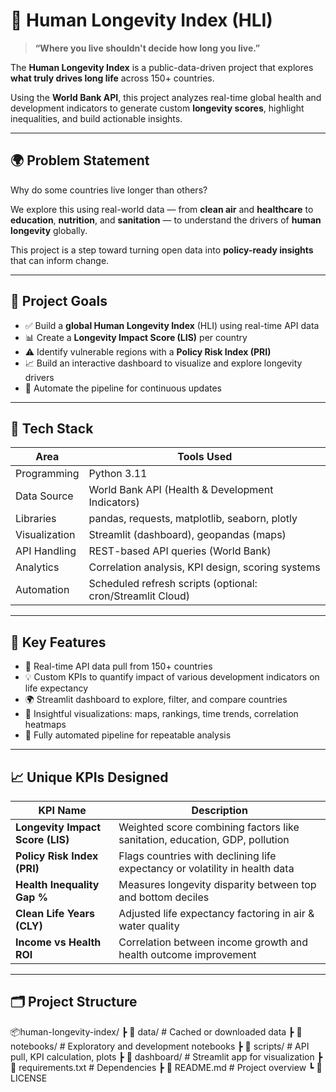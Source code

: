 # 🧬 Human Longevity Index (HLI)

> **“Where you live shouldn't decide how long you live.”**

The **Human Longevity Index** is a public-data-driven project that explores **what truly drives long life** across 150+ countries.

Using the **World Bank API**, this project analyzes real-time global health and development indicators to generate custom **longevity scores**, highlight inequalities, and build actionable insights.

---

## 🌍 Problem Statement

Why do some countries live longer than others?

We explore this using real-world data — from **clean air** and **healthcare** to **education**, **nutrition**, and **sanitation** — to understand the drivers of **human longevity** globally.

This project is a step toward turning open data into **policy-ready insights** that can inform change.

---

## 🎯 Project Goals

- ✅ Build a **global Human Longevity Index** (HLI) using real-time API data
- 📊 Create a **Longevity Impact Score (LIS)** per country
- ⚠️ Identify vulnerable regions with a **Policy Risk Index (PRI)**
- 📈 Build an interactive dashboard to visualize and explore longevity drivers
- 🔁 Automate the pipeline for continuous updates

---

## 🧪 Tech Stack

| Area            | Tools Used                                          |
|------------------|-----------------------------------------------------|
| Programming      | Python 3.11                                          |
| Data Source      | World Bank API (Health & Development Indicators)     |
| Libraries        | pandas, requests, matplotlib, seaborn, plotly        |
| Visualization    | Streamlit (dashboard), geopandas (maps)              |
| API Handling     | REST-based API queries (World Bank)                  |
| Analytics        | Correlation analysis, KPI design, scoring systems    |
| Automation       | Scheduled refresh scripts (optional: cron/Streamlit Cloud) |

---

## 📌 Key Features

- 🔄 Real-time API data pull from 150+ countries
- 💡 Custom KPIs to quantify impact of various development indicators on life expectancy
- 🌍 Streamlit dashboard to explore, filter, and compare countries
- 🧠 Insightful visualizations: maps, rankings, time trends, correlation heatmaps
- 🔁 Fully automated pipeline for repeatable analysis

---

## 📈 Unique KPIs Designed

| KPI Name                     | Description                                                                 |
|-----------------------------|-----------------------------------------------------------------------------|
| **Longevity Impact Score (LIS)** | Weighted score combining factors like sanitation, education, GDP, pollution |
| **Policy Risk Index (PRI)**      | Flags countries with declining life expectancy or volatility in health data |
| **Health Inequality Gap %**     | Measures longevity disparity between top and bottom deciles                 |
| **Clean Life Years (CLY)**      | Adjusted life expectancy factoring in air & water quality                  |
| **Income vs Health ROI**        | Correlation between income growth and health outcome improvement           |

---

## 🗂️ Project Structure

📦human-longevity-index/
┣ 📁 data/ # Cached or downloaded data
┣ 📁 notebooks/ # Exploratory and development notebooks
┣ 📁 scripts/ # API pull, KPI calculation, plots
┣ 📁 dashboard/ # Streamlit app for visualization
┣ 📄 requirements.txt # Dependencies
┣ 📄 README.md # Project overview
┗ 📄 LICENSE